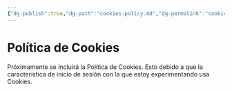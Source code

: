 ```yaml
---
{"dg-publish":true,"dg-path":"cookies-policy.md","dg-permalink":"cookies-policy","permalink":"/cookies-policy/","title":"Política de Cookies","tags":["www"],"noteIcon":"1","created":"2024-03-29T12:04:47.474-06:00","updated":"2024-04-04T14:06:50.628-06:00"}
---
```


# Política de Cookies
Próximamente se incluirá la Política de Cookies. Esto debido a que la característica de inicio de sesión con la que estoy experimentando usa Cookies.